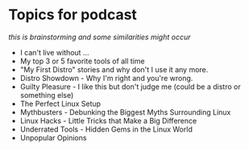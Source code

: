 # Topics for podcast

*this is brainstorming and some similarities might occur*

* I can't live without ... 
* My top 3 or 5 favorite tools of all time
* "My First Distro" stories and why don't I use it any more.
* Distro Showdown - Why I'm right and you're wrong. 
* Guilty Pleasure - I like this but don't judge me (could be a distro or something else)
* The Perfect Linux Setup
* Mythbusters - Debunking the Biggest Myths Surrounding Linux
* Linux Hacks - Little Tricks that Make a Big Difference
* Underrated Tools - Hidden Gems in the Linux World
* Unpopular Opinions
